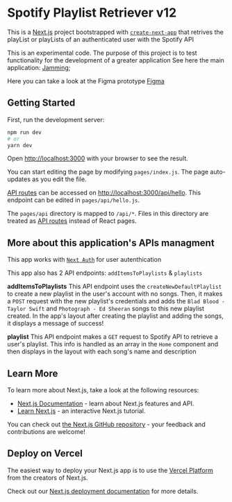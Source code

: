 # Spotify Playlist Retriever v12

This is a [Next.js](https://nextjs.org/) project bootstrapped with [`create-next-app`](https://github.com/vercel/next.js/tree/canary/packages/create-next-app) that retrives the playList or playLists of an authenticated user with the Spotify API

This is an experimental code. The purpose of this project is to test functionality for the development of a greater application
See here the main application: [Jamming](#);

Here you can take a look at the Figma prototype [Figma](https://www.figma.com/file/vC75e7Rda1IiLSC6SmKztR/Spotify-Playlists-Retriever-next_v12?type=design&node-id=0%3A1&mode=design&t=dveafw1P5ssLiuSS-1)

## Getting Started

First, run the development server:

```bash
npm run dev
# or
yarn dev
```

Open [http://localhost:3000](http://localhost:3000) with your browser to see the result.

You can start editing the page by modifying `pages/index.js`. The page auto-updates as you edit the file.

[API routes](https://nextjs.org/docs/api-routes/introduction) can be accessed on [http://localhost:3000/api/hello](http://localhost:3000/api/hello). This endpoint can be edited in `pages/api/hello.js`.

The `pages/api` directory is mapped to `/api/*`. Files in this directory are treated as [API routes](https://nextjs.org/docs/api-routes/introduction) instead of React pages.

## More about this application's APIs managment

This app works with [`Next Auth`](https://next-auth.js.org/) for user autenthication

This app also has 2 API endpoints: `addItemsToPlaylists` & `playlists`

**addItemsToPlaylists**
This API endpoint uses the `createNewDefaultPlaylist` to create a new playlist in the user's account with no songs. Then, it makes a `POST` request with the new playlist's credentials and adds the `Blad Blood - Taylor Swift` and `Photograph - Ed Sheeran` songs to this new playlist created. 
In the app's layout after creating the playlist and adding the songs, it displays a message of success!

**playlist**
This API endpoint makes a `GET` request to Spotify API to retrieve a user's playlist. This info is handled as an array in the `Home` component and then displays in the layout with each song's name and description

## Learn More

To learn more about Next.js, take a look at the following resources:

- [Next.js Documentation](https://nextjs.org/docs) - learn about Next.js features and API.
- [Learn Next.js](https://nextjs.org/learn) - an interactive Next.js tutorial.

You can check out [the Next.js GitHub repository](https://github.com/vercel/next.js/) - your feedback and contributions are welcome!

## Deploy on Vercel

The easiest way to deploy your Next.js app is to use the [Vercel Platform](https://vercel.com/new?utm_medium=default-template&filter=next.js&utm_source=create-next-app&utm_campaign=create-next-app-readme) from the creators of Next.js.

Check out our [Next.js deployment documentation](https://nextjs.org/docs/deployment) for more details.
